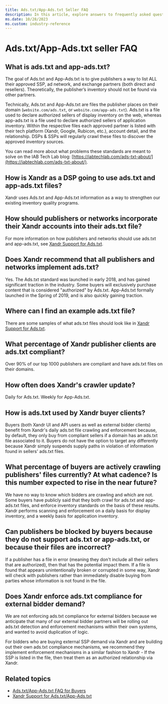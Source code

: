```yaml
---
title: Ads.txt/App-Ads.txt Seller FAQ
description: In this article, explore answers to frequently asked questions (FAQs) about Ads.txt/App-Ads.txt for sellers.
ms.date: 10/28/2023
ms.custom: industry-reference
---
```


# Ads.txt/App-Ads.txt seller FAQ

## What is ads.txt and app-ads.txt?

The goal of Ads.txt and App-Ads.txt is to give publishers a way to list ALL their approved SSP, ad network, and exchange partners (both direct and resellers). Theoretically, the publisher’s inventory should not be found via other partners.

Technically, Ads.txt and App-Ads.txt are files the publisher places on their domain (`website.com/ads.txt`, or `website.com/app-ads.txt`).
Ads.txt is a file used to declare authorized sellers of display inventory on the web, whereas app-ads.txt is a file used to declare authorized sellers of application inventory. Within the respective files each approved partner is listed with their tech platform
(Xandr, Google, Rubicon, etc.), account detail, and the relationship. DSPs & SSPs will regularly crawl these files to discover the approved inventory sources.

You can read more about what problems these standards are meant to solve on the IAB Tech Lab blog: [https://iabtechlab.com/ads-txt-about/](https://iabtechlab.com/ads-txt-about/).

## How is Xandr as a DSP going to use ads.txt and app-ads.txt files?

Xandr uses Ads.txt and App-Ads.txt information as a way to strengthen our existing inventory quality programs.

## How should publishers or networks incorporate their Xandr accounts into their ads.txt file?

For more information on how publishers and networks should use ads.txt and app-ads.txt, see [Xandr Support for Ads.txt](xandr-support-for-ads-txt-and-app-ads-txt.md).

## Does Xandr recommend that all publishers and networks implement ads.txt?

Yes. The Ads.txt standard was launched in early 2018, and has gained significant traction in the industry. Some buyers will exclusively
purchase content that is considered "authorized" by Ads.txt. App-Ads.txt formally launched in the Spring of 2019, and is also quickly gaining traction.  

## Where can I find an example ads.txt file?

There are some samples of what ads.txt files should look like in [Xandr Support for Ads.txt](xandr-support-for-ads-txt-and-app-ads-txt.md).

## What percentage of Xandr publisher clients are ads.txt compliant?

Over 90% of our top 1000 publishers are compliant and have ads.txt files on their domains.

## How often does Xandr's crawler update?

Daily for Ads.txt. Weekly for App-Ads.txt.

## How is ads.txt used by Xandr buyer clients?

Buyers (both Xandr UI and API users as well as external bidder clients) benefit from Xandr's daily ads.txt file crawling and enforcement because, by default, they only buy from compliant sellers if a domain has an ads.txt file associated to it. Buyers do not have the option to target any differently because Xandr simply suspends supply paths in violation of information found in sellers' ads.txt files.

## What percentage of buyers are actively crawling publishers' files currently? At what cadence? Is this number expected to rise in the near future?

We have no way to know which bidders are crawling and which are not. Some buyers have publicly said that they both crawl for ads.txt and
app-ads.txt files, and enforce inventory standards on the basis of these results. Xandr performs scanning and enforcement on a daily basis for display inventory, and a weekly basis for application inventory.

## Can publishers be blocked by buyers because they do not support ads.txt or app-ads.txt, or because their files are incorrect?

If a publisher has a file in error (meaning they don't include all their sellers that are authorized), then that has the potential impact them. If a file is found that appears unintentionally broken or corrupted in some way, Xandr will check with publishers rather than immediately disable buying from parties whose information is not found in the file.

## Does Xandr enforce ads.txt compliance for external bidder demand?

We are not enforcing ads.txt compliance for external bidders because we anticipate that many of our external bidder partners will be rolling out ads.txt detection and enforcement mechanisms within their own systems, and wanted to avoid duplication of logic.

For bidders who are buying external SSP demand via Xandr and are building out their own ads.txt compliance mechanisms, we recommend they implement enforcement mechanisms in a similar fashion to Xandr - If the SSP is listed in the file, then treat them as an authorized relationship via Xandr.

## Related topics

- [Ads.txt/App-Ads.txt FAQ for Buyers](ads-txt---app-ads-txt-faq-for-buyers.md)
- [Xandr Support for Ads.txt/App-Ads.txt](xandr-support-for-ads-txt-and-app-ads-txt.md)
